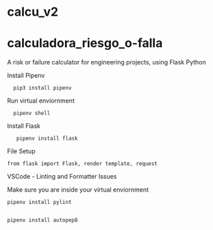 # calcu_v2

# calculadora_riesgo_o-falla
 A risk or failure calculator for engineering projects, using Flask Python


Install Pipenv
   
      pip3 install pipenv
   
   
Run virtual enviornment
    
    
      pipenv shell
      
      
Install Flask
    
    
       pipenv install flask



File Setup


    from flask import Flask, render template, request


VSCode - Linting and Formatter Issues

Make sure you are inside your virtual enviornment

    pipenv install pylint


    pipenv install autopep8
